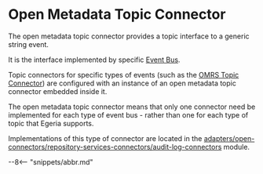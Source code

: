 <!-- SPDX-License-Identifier: CC-BY-4.0 -->
<!-- Copyright Contributors to the Egeria project. -->

# Open Metadata Topic Connector

The open metadata topic connector provides
a topic interface to a generic string event.

It is the interface implemented by specific
[Event Bus](../../../../admin-services/docs/concepts/event-bus.md).

Topic connectors for specific types of events
(such as the [OMRS Topic Connector](omrs-topic-connector.md))
are configured with an instance of an open metadata
topic connector embedded inside it.

The open metadata topic connector means that
only one connector need be implemented
for each type of event bus - rather
than one for each type of topic that
Egeria supports.

Implementations of this type of connector are
located in the
[adapters/open-connectors/repository-services-connectors/audit-log-connectors](../../../../adapters/open-connectors/event-bus-connectors)
module.

--8<-- "snippets/abbr.md"
